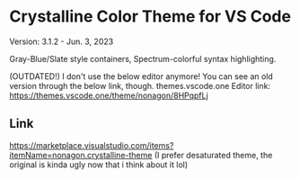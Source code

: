 # Crystalline Color Theme for VS Code
Version: 3.1.2 - Jun. 3, 2023

Gray-Blue/Slate style containers, Spectrum-colorful syntax highlighting.

(OUTDATED!) I don't use the below editor anymore! You can see an old version through the below link, though.
themes.vscode.one Editor link: https://themes.vscode.one/theme/nonagon/8HPqpfLj

## Link
https://marketplace.visualstudio.com/items?itemName=nonagon.crystalline-theme
(I prefer desaturated theme, the original is kinda ugly now that i think about it lol)
